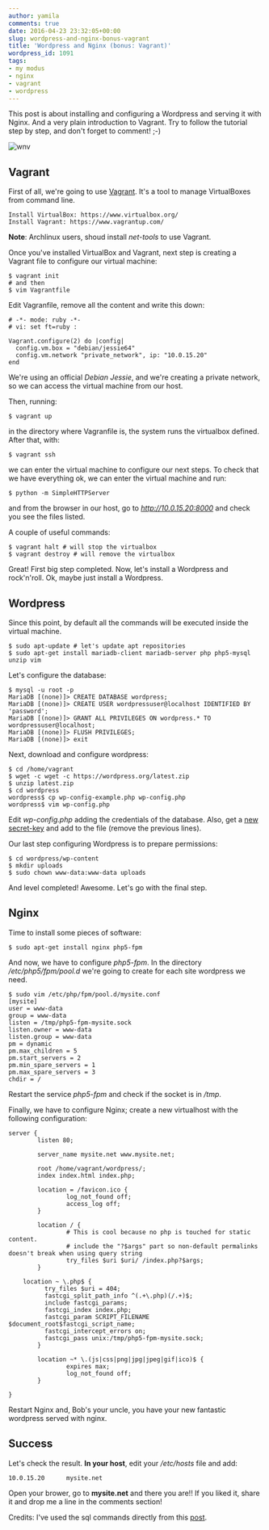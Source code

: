 ```yaml
---
author: yamila
comments: true
date: 2016-04-23 23:32:05+00:00
slug: wordpress-and-nginx-bonus-vagrant
title: 'Wordpress and Nginx (bonus: Vagrant)'
wordpress_id: 1091
tags:
- my modus
- nginx
- vagrant
- wordpress
---
```


This post is about installing and configuring a Wordpress and serving it with Nginx. And a very plain introduction to Vagrant. Try to follow the tutorial step by step, and don't forget to comment! ;-)

![wnv](/images/2016/04/wnv.png)

<!-- more -->



##  Vagrant



First of all, we're going to use [Vagrant](https://www.vagrantup.com/). It's a tool to manage VirtualBoxes from command line.




    Install VirtualBox: https://www.virtualbox.org/
    Install Vagrant: https://www.vagrantup.com/




**Note**: Archlinux users, shoud install _net-tools_ to use Vagrant.

Once you've installed VirtualBox and Vagrant, next step is creating a Vagrant file to configure our virtual machine:




    $ vagrant init
    # and then
    $ vim Vagrantfile




Edit Vagranfile, remove all the content and write this down:



    # -*- mode: ruby -*-
    # vi: set ft=ruby :

    Vagrant.configure(2) do |config|
      config.vm.box = "debian/jessie64"
      config.vm.network "private_network", ip: "10.0.15.20"
    end



We're using an official _Debian Jessie_, and we're creating a private network, so we can access the virtual machine from our host.

Then, running:



    $ vagrant up




in the directory where Vagranfile is, the system runs the virtualbox defined. After that, with:




    $ vagrant ssh




we can enter the virtual machine to configure our next steps. To check that we have everything ok, we can enter the virtual machine and run:



    $ python -m SimpleHTTPServer



and from the browser in our host,  go to _http://10.0.15.20:8000_ and check you see the files listed.

A couple of useful commands:



    $ vagrant halt # will stop the virtualbox
    $ vagrant destroy # will remove the virtualbox




Great! First big step completed. Now, let's install a Wordpress and rock'n'roll. Ok, maybe just install a Wordpress.



## Wordpress



Since this point, by default all the commands will be executed inside the virtual machine.




    $ sudo apt-update # let's update apt repositories
    $ sudo apt-get install mariadb-client mariadb-server php php5-mysql unzip vim




Let's configure the database:



    $ mysql -u root -p
    MariaDB [(none)]> CREATE DATABASE wordpress;
    MariaDB [(none)]> CREATE USER wordpressuser@localhost IDENTIFIED BY 'password';
    MariaDB [(none)]> GRANT ALL PRIVILEGES ON wordpress.* TO wordpressuser@localhost;
    MariaDB [(none)]> FLUSH PRIVILEGES;
    MariaDB [(none)]> exit




Next, download and configure wordpress:



    $ cd /home/vagrant
    $ wget -c wget -c https://wordpress.org/latest.zip
    $ unzip latest.zip
    $ cd wordpress
    wordpress$ cp wp-config-example.php wp-config.php
    wordpress$ vim wp-config.php




Edit _wp-config.php_ adding the credentials of the database. Also, get a [new secret-key](https://api.wordpress.org/secret-key/1.1/salt/) and add to the file (remove the previous lines).

Our last step configuring Wordpress is to prepare permissions:



    $ cd wordpress/wp-content
    $ mkdir uploads
    $ sudo chown www-data:www-data uploads




And level completed! Awesome. Let's go with the final step.



## Nginx



Time to install some pieces of software:



    $ sudo apt-get install nginx php5-fpm




And now, we have to configure _php5-fpm_. In the directory _/etc/php5/fpm/pool.d_ we're going to create for each site wordpress we need.



    $ sudo vim /etc/php/fpm/pool.d/mysite.conf
    [mysite]
    user = www-data
    group = www-data
    listen = /tmp/php5-fpm-mysite.sock
    listen.owner = www-data
    listen.group = www-data
    pm = dynamic
    pm.max_children = 5
    pm.start_servers = 2
    pm.min_spare_servers = 1
    pm.max_spare_servers = 3
    chdir = /




Restart the service _php5-fpm_ and check if the socket is in _/tmp_.

Finally, we have to configure Nginx; create a new virtualhost with the following configuration:



    server {
            listen 80;

            server_name mysite.net www.mysite.net;

            root /home/vagrant/wordpress/;
            index index.html index.php;

            location = /favicon.ico {
                    log_not_found off;
                    access_log off;
            }

            location / {
                    # This is cool because no php is touched for static content.
                    # include the "?$args" part so non-default permalinks doesn't break when using query string
                    try_files $uri $uri/ /index.php?$args;
            }

        location ~ \.php$ {
              try_files $uri = 404;
              fastcgi_split_path_info ^(.+\.php)(/.+)$;
              include fastcgi_params;
              fastcgi_index index.php;
              fastcgi_param SCRIPT_FILENAME $document_root$fastcgi_script_name;
              fastcgi_intercept_errors on;
              fastcgi_pass unix:/tmp/php5-fpm-mysite.sock;
            }

            location ~* \.(js|css|png|jpg|jpeg|gif|ico)$ {
                    expires max;
                    log_not_found off;
            }

    }



Restart Nginx and, Bob's your uncle, you have your new fantastic wordpress served with nginx.



## Success



Let's check the result. **In your host**, edit your _/etc/hosts_ file and add:



    10.0.15.20      mysite.net



Open your brower, go to **mysite.net** and there you are!! If you liked it, share it and drop me a line in the comments section!

Credits: I've used the sql commands directly from this [post](https://www.digitalocean.com/community/tutorials/how-to-install-wordpress-with-nginx-on-ubuntu-14-04).

